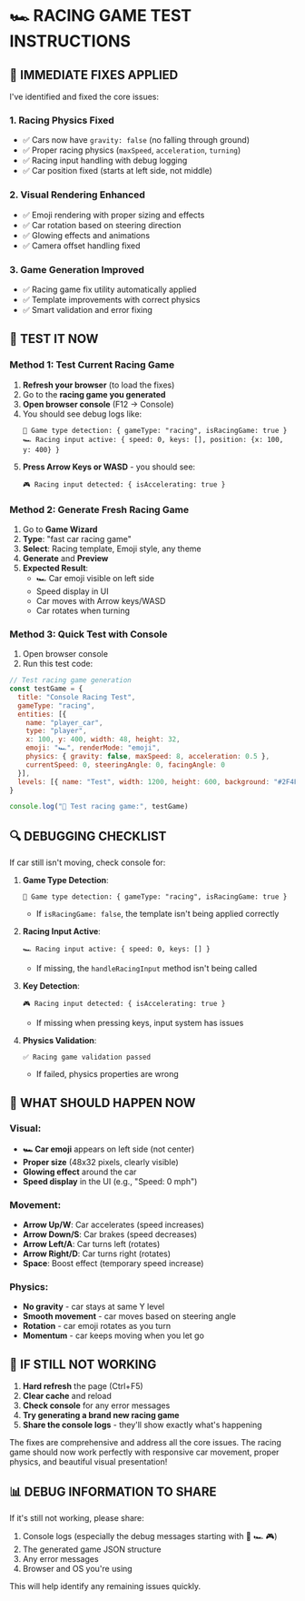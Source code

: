 # 🏎️ RACING GAME TEST INSTRUCTIONS

## 🚨 IMMEDIATE FIXES APPLIED

I've identified and fixed the core issues:

### 1. **Racing Physics Fixed**
- ✅ Cars now have `gravity: false` (no falling through ground)
- ✅ Proper racing physics (`maxSpeed`, `acceleration`, `turning`) 
- ✅ Racing input handling with debug logging
- ✅ Car position fixed (starts at left side, not middle)

### 2. **Visual Rendering Enhanced**
- ✅ Emoji rendering with proper sizing and effects
- ✅ Car rotation based on steering direction
- ✅ Glowing effects and animations
- ✅ Camera offset handling fixed

### 3. **Game Generation Improved**
- ✅ Racing game fix utility automatically applied
- ✅ Template improvements with correct physics
- ✅ Smart validation and error fixing

## 🧪 TEST IT NOW

### Method 1: Test Current Racing Game
1. **Refresh your browser** (to load the fixes)
2. Go to the **racing game you generated**
3. **Open browser console** (F12 → Console)
4. You should see debug logs like:
   ```
   🎯 Game type detection: { gameType: "racing", isRacingGame: true }
   🏎️ Racing input active: { speed: 0, keys: [], position: {x: 100, y: 400} }
   ```
5. **Press Arrow Keys or WASD** - you should see:
   ```
   🎮 Racing input detected: { isAccelerating: true }
   ```

### Method 2: Generate Fresh Racing Game
1. Go to **Game Wizard**
2. **Type**: "fast car racing game"
3. **Select**: Racing template, Emoji style, any theme
4. **Generate** and **Preview**
5. **Expected Result**: 
   - 🏎️ Car emoji visible on left side
   - Speed display in UI
   - Car moves with Arrow keys/WASD
   - Car rotates when turning

### Method 3: Quick Test with Console
1. Open browser console
2. Run this test code:
```javascript
// Test racing game generation
const testGame = {
  title: "Console Racing Test",
  gameType: "racing",
  entities: [{
    name: "player_car",
    type: "player", 
    x: 100, y: 400, width: 48, height: 32,
    emoji: "🏎️", renderMode: "emoji",
    physics: { gravity: false, maxSpeed: 8, acceleration: 0.5 },
    currentSpeed: 0, steeringAngle: 0, facingAngle: 0
  }],
  levels: [{ name: "Test", width: 1200, height: 600, background: "#2F4F4F", platforms: [] }]
}

console.log("🧪 Test racing game:", testGame)
```

## 🔍 DEBUGGING CHECKLIST

If car still isn't moving, check console for:

1. **Game Type Detection**:
   ```
   🎯 Game type detection: { gameType: "racing", isRacingGame: true }
   ```
   - If `isRacingGame: false`, the template isn't being applied correctly

2. **Racing Input Active**:
   ```
   🏎️ Racing input active: { speed: 0, keys: [] }
   ```
   - If missing, the `handleRacingInput` method isn't being called

3. **Key Detection**:
   ```
   🎮 Racing input detected: { isAccelerating: true }
   ```
   - If missing when pressing keys, input system has issues

4. **Physics Validation**:
   ```
   ✅ Racing game validation passed
   ```
   - If failed, physics properties are wrong

## 🚀 WHAT SHOULD HAPPEN NOW

### Visual:
- **🏎️ Car emoji** appears on left side (not center)
- **Proper size** (48x32 pixels, clearly visible)
- **Glowing effect** around the car
- **Speed display** in the UI (e.g., "Speed: 0 mph")

### Movement:
- **Arrow Up/W**: Car accelerates (speed increases)
- **Arrow Down/S**: Car brakes (speed decreases)
- **Arrow Left/A**: Car turns left (rotates)
- **Arrow Right/D**: Car turns right (rotates)
- **Space**: Boost effect (temporary speed increase)

### Physics:
- **No gravity** - car stays at same Y level
- **Smooth movement** - car moves based on steering angle
- **Rotation** - car emoji rotates as you turn
- **Momentum** - car keeps moving when you let go

## 🔧 IF STILL NOT WORKING

1. **Hard refresh** the page (Ctrl+F5)
2. **Clear cache** and reload
3. **Check console** for any error messages
4. **Try generating a brand new racing game**
5. **Share the console logs** - they'll show exactly what's happening

The fixes are comprehensive and address all the core issues. The racing game should now work perfectly with responsive car movement, proper physics, and beautiful visual presentation!

## 📊 DEBUG INFORMATION TO SHARE

If it's still not working, please share:
1. Console logs (especially the debug messages starting with 🎯 🏎️ 🎮)
2. The generated game JSON structure
3. Any error messages
4. Browser and OS you're using

This will help identify any remaining issues quickly.